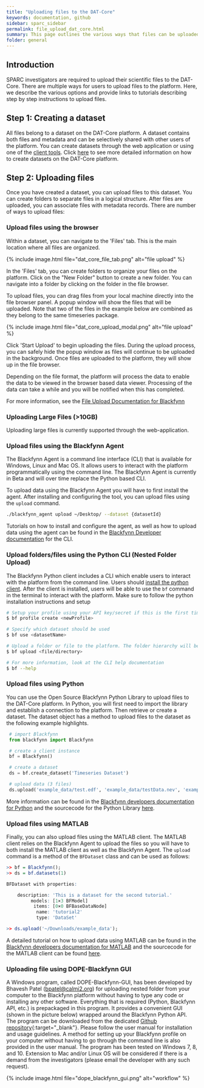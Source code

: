 ```yaml
---
title: "Uploading files to the DAT-Core"
keywords: documentation, github
sidebar: sparc_sidebar
permalink: file_upload_dat_core.html
summary: This page outlines the various ways that files can be uploaded to the DAT-Core. 
folder: general
---
```



## Introduction
SPARC investigators are required to upload their scientific files to the DAT-Core. There are multiple ways for users to upload files to the platform. Here, we describe the various options and provide links to tutorials describing step by step instructions to upload files.

## Step 1: Creating a dataset
All files belong to a dataset on the DAT-Core platform. A dataset contains both files and metadata and can be selectively shared with other users of the platform. You can create datasets through the web application or using one of the [client tools](https://developer.blackfynn.io). Click [here](http://help.blackfynn.com/blackfynn-web-application/importing-and-managing-data/creating-and-deleting-datasets) to see more detailed information on how to create datasets on the DAT-Core platform.

## Step 2: Uploading files
Once you have created a dataset, you can upload files to this dataset. You can create folders to separate files in a logical structure. After files are uploaded, you can associate files with metadata records. There are number of ways to upload files:

### Upload files using the browser
Within a dataset, you can navigate to the 'Files' tab. This is the main location where all files are organized. 

{% include image.html file="dat_core_file_tab.png" alt="file upload" %}

In the 'Files' tab, you can create folders to organize your files on the platform. Click on the "New Folder" button to create a new folder. You can navigate into a folder by clicking on the folder in the file browser.

To upload files, you can drag files from your local machine directly into the file browser panel. A popup window will show the files that will be uploaded. Note that two of the files in the example below are combined as they belong to the same timeseries package.

{% include image.html file="dat_core_upload_modal.png" alt="file upload" %}

Click 'Start Upload' to begin uploading the files. During the upload process, you can safely hide the popup window as files will continue to be uploaded in the background. Once files are uploaded to the platform, they will show up in the file browser. 

Depending on the file format, the platform will process the data to enable the data to be viewed in the browser based data viewer. Processing of the data can take a while and you will be notified when this has completed.

For more information, see the [File Upload Documentation for Blackfynn](http://help.blackfynn.com/blackfynn-web-application/uploading-files-to-a-dataset) 

### Uploading Large Files (>10GB)
Uploading large files is currently supported through the web-application. 


### Upload files using the Blackfynn Agent
The Blackfynn Agent is a command line interface (CLI) that is available for Windows, Linux and Mac OS. It allows users to interact with the platform programmatically using the command line. The Blackfynn Agent is currently in Beta and will over time replace the Python based CLI. 

To upload data using the Blackfynn Agent you will have to first install the agent. After installing and configuring the tool, you can upload files using the ```upload``` command. 

```bash
./blackfynn_agent upload ~/Desktop/ --dataset {datasetId}
``` 

Tutorials on how to install and configure the agent, as well as how to upload data using the agent can be found in the [Blackfynn Developer documentation](https://developer.blackfynn.io/agent/) for the CLI.

### Upload folders/files using the Python CLI (Nested Folder Upload)
The Blackfynn Python client includes a CLI which enable users to interact with the platform from the command line. Users should [install the python client](https://developer.blackfynn.io/python/). After the client is installed, users will be able to use the ```bf``` command in the terminal to interact with the platform. Make sure to follow the python installation instructions and setup 

```bash
# Setup your profile using your API key/secret if this is the first time running the python CLI
$ bf profile create <newProfile>

# Specify which dataset should be used
$ bf use <datasetName>

# Upload a folder or file to the platform. The folder hierarchy will be maintained on the platform
$ bf upload <file/directory>

# For more information, look at the CLI help documentation
$ bf --help

``` 

### Upload files using Python
You can use the Open Source Blackfynn Python Library to upload files to the DAT-Core platform.  In Python, you will first need to import the library and establish a connection to the platform. Then retrieve or create a dataset. The dataset object has a method to upload files to the dataset as the following example highlights.

```python
 # import Blackfynn
 from blackfynn import Blackfynn

 # create a client instance
 bf = Blackfynn()

 # create a dataset
 ds = bf.create_dataset('Timeseries Dataset')

 # upload data (3 files)
 ds.upload('example_data/test.edf', 'example_data/testData.nev', 'example_data/testData.ns2')

```

More information can be found in the [Blackfynn developers documentation for Python](https://developer.blackfynn.io/python) and the sourcecode for the Python Library [here](https://github.com/blackfynn/blackfynn-python).

### Upload files using MATLAB
Finally, you can also upload files using the MATLAB client. The MATLAB client relies on the Blackfynn Agent to upload the files so you will have to both install the MATLAB client as well as the Blackfynn Agent. The ```upload``` command is a method of the ```BFDataset``` class and can be used as follows:

```R
>> bf = Blackfynn();
>> ds = bf.datasets(1)

BFDataset with properties:

    description: 'This is a dataset for the second tutorial.'
         models: [1×3 BFModel]
          items: [0×0 BFBaseDataNode]
           name: 'tutorial2'
           type: 'DataSet'

>> ds.upload('~/Downloads/example_data');
```

A detailed tutorial on how to upload data using MATLAB can be found in the [Blackfynn developers documentation for MATLAB](https://developer.blackfynn.io/matlab) and the sourcecode for the MATLAB client can be found [here](https://github.com/Blackfynn/blackfynn-matlab).


### Uploading file using DOPE-Blackfynn GUI 
A Windows program, called DOPE-Blackfynn-GUI, has been developed by Bhavesh Patel ([bpatel@calmi2.org](mailto:bpatel@calmi2.org)) for uploading nested folder from your computer to the Blackfynn platform without having to type any code or installing any other software. Everything that is required (Python, Blackfynn API, etc.) is prepackaged in this program. It provides a convenient GUI (shown in the picture below) wrapped around the Blackfynn Python API. The program can be downloaded from the dedicated [Github repository](https://github.com/bvhpatel/dope-blackfynn-gui){:target="_blank"}. Please follow the user manual for installation and usage guidelines. A method for setting up your Blackfynn profile on your computer without having to go through the command line is also provided in the user manual. The program has been tested on Windows 7, 8, and 10. Extension to Mac and/or Linux OS will be considered if there is a demand from the investigators (please email the developer with any such request). 

{% include image.html file="dope_blackfynn_gui.png" alt="workflow" %}


